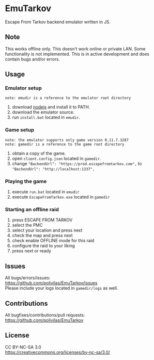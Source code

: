 # EmuTarkov
Escape From Tarkov backend emulator written in JS.

## Note
This works offline only. This doesn't work online or private LAN. Some functionality is not implemented. This is in active development and does contain bugs and/or errors.

## Usage
### Emulator setup
```note: emudir is a reference to the emulator root directory```
1. download [nodejs]( https://nodejs.org/en/) and install it to PATH.
2. download the emulator source.
3. run ```install.bat``` located in ```emudir```.
### Game setup
```note: the emulator supports only game version 0.11.7.3287```<br/>
```note: gamedir is a reference to the game root directory```
1. obtain a copy of the game.
2. open ```client.config.json``` located in ```gamedir```.
3. change ```"BackendUrl": "https://prod.escapefromtarkov.com",``` to ```"BackendUrl": "http://localhost:1337",```
### Playing the game
1. execute ```run.bat``` located in ```emudir```
2. execute ```EscapeFromTarkov.exe``` located in ```gamedir```
### Starting an offline raid
1. press ESCAPE FROM TARKOV
2. select the PMC
3. select your location and press next
4. check the map and press next
5. check enable OFFLINE mode for this raid
6. configure the raid to your liking
7. press next or ready

## Issues
All bugs/errors/issues:<br/>
https://github.com/polivilas/EmuTarkov/issues<br/>
Please include your logs located in ```gamedir/logs``` as well.

## Contributions
All bugfixes/contributions/pull requests:<br/>
https://github.com/polivilas/EmuTarkov

## License
CC BY-NC-SA 3.0<br/>
https://creativecommons.org/licenses/by-nc-sa/3.0/
